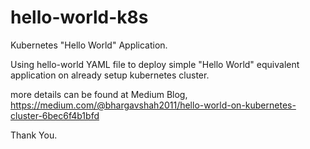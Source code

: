 # hello-world-k8s
Kubernetes "Hello World" Application.

Using hello-world YAML file to deploy simple "Hello World" equivalent application
on already setup kubernetes cluster.

more details can be found at Medium Blog,
https://medium.com/@bhargavshah2011/hello-world-on-kubernetes-cluster-6bec6f4b1bfd

Thank You.
